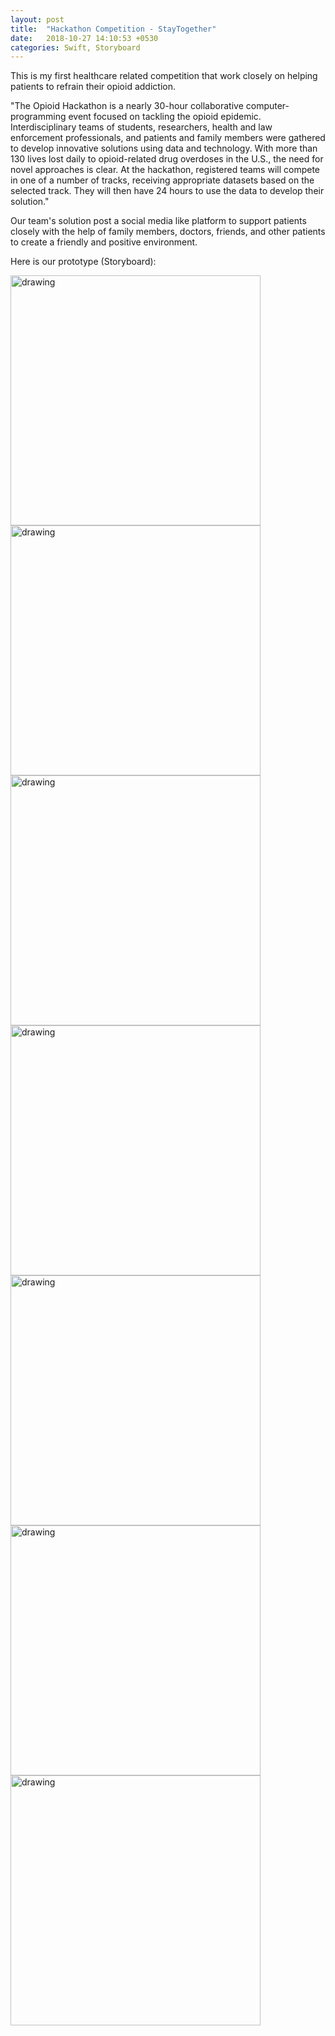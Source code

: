 ```yaml
---
layout: post
title:  "Hackathon Competition - StayTogether"
date:   2018-10-27 14:10:53 +0530
categories: Swift, Storyboard
---
```


This is my first healthcare related competition that work closely on helping patients to refrain their opioid addiction.

"The Opioid Hackathon is a nearly 30-hour collaborative computer-programming event focused on tackling the opioid epidemic. Interdisciplinary teams of students, researchers, health and law enforcement professionals, and patients and family members were gathered to develop innovative solutions using data and technology. With more than 130 lives lost daily to opioid-related drug overdoses in the U.S., the need for novel approaches is clear. At the hackathon, registered teams will compete in one of a number of tracks, receiving appropriate datasets based on the selected track. They will then have 24 hours to use the data to develop their solution."

Our team's solution post a social media like platform to support patients closely with the help of family members, doctors, friends, and other patients to create a
friendly and positive environment.

Here is our prototype (Storyboard):

<img src="/assets/StayTogether/p1.JPG" alt="drawing" width="400">

<img src="/assets/StayTogether/p2.JPG" alt="drawing" width="400">

<img src="/assets/StayTogether/p3.JPG" alt="drawing" width="400">

<img src="/assets/StayTogether/p4.JPG" alt="drawing" width="400">

<img src="/assets/StayTogether/p5.JPG" alt="drawing" width="400">

<img src="/assets/StayTogether/p6.JPG" alt="drawing" width="400">

<img src="/assets/StayTogether/p7.JPG" alt="drawing" width="400">
